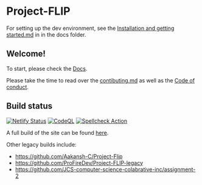 # Project-FLIP

For setting up the dev environment, see the [Installation and getting started.md](https://github.com/JCS-Computer-Science/project-module-1-project-flip/blob/PFD-Dev/Docs/Installation%20and%20getting%20started.md) in in the docs folder.

## Welcome!

To start, please check the [Docs](https://github.com/JCS-Computer-Science/project-module-1-project-flip/tree/main/Docs).

Please take the time to read over the [contibuting.md](https://github.com/JCS-Computer-Science/project-module-1-project-flip/blob/PFD-Dev/Docs/CONTRIBUTING.md) as well as the [Code of conduct](CODE_OF_CONDUCT.md).

## Build status

[![Netlify Status](https://api.netlify.com/api/v1/badges/99df261e-096a-40b8-9730-757547175aca/deploy-status)](https://app.netlify.com/sites/flippingindustries/deploys) [![CodeQL](https://github.com/JCS-Computer-Science/project-module-1-project-flip/actions/workflows/codeql-analysis.yml/badge.svg?branch=main)](https://github.com/JCS-Computer-Science/project-module-1-project-flip/actions/workflows/codeql-analysis.yml) [![Spellcheck Action](https://github.com/JCS-Computer-Science/project-module-1-project-flip/actions/workflows/spellcheck.yaml/badge.svg?branch=main)](https://github.com/JCS-Computer-Science/project-module-1-project-flip/actions/workflows/spellcheck.yaml)

A full build of the site can be found [here](https://flippingindustries.netlify.app/).

Other legacy builds include:
* https://github.com/Aakansh-C/Project-Flip
* https://github.com/ProFireDev/Project-FLIP-legacy
* https://github.com/JCS-computer-science-colabrative-inc/assignment-2
